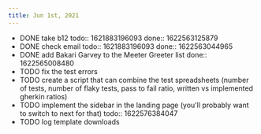 ```yaml
---
title: Jun 1st, 2021
---
```


- DONE take b12
  todo:: 1621883196093
  done:: 1622563125879
- DONE check email
  todo:: 1621883196093
  done:: 1622563044965
- DONE add Bakari Garvey to the Meeter Greeter list
  done:: 1622565008480
- TODO fix the test errors
- TODO create a script that can combine the test spreadsheets (number of tests, number of flaky tests, pass to fail ratio, written vs implemented gherkin ratios)
- TODO implement the sidebar in the landing page (you'll probably want to switch to next for that)
  todo:: 1622576384047
- TODO log template downloads